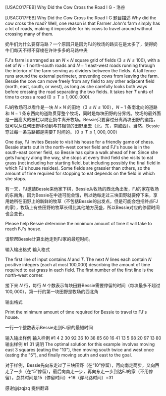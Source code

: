 



[USACO17FEB] Why Did the Cow Cross the Road I G - 洛谷














[USACO17FEB] Why Did the Cow Cross the Road I G
题目描述
Why did the cow cross the road? Well, one reason is that Farmer John's farm simply has a lot of roads, making it impossible for his cows to travel around without crossing many of them.

奶牛们为什么要穿马路？一个原因只是因为FJ的牧场的路实在是太多了，使得奶牛们每天不得不穿梭在许许多多的马路中央

FJ's farm is arranged as an $N \times N$ square grid of fields ($3 \leq N \leq 100$), with a set of $N-1$ north-south roads and $N-1$ east-west roads running through the interior of the farm serving as dividers between the fields. A tall fence runs around the external perimeter, preventing cows from leaving the farm. Bessie the cow can move freely from any field to any other adjacent field (north, east, south, or west), as long as she carefully looks both ways before crossing the road separating the two fields. It takes her $T$ units of time to cross a road ($0 \leq T \leq 1,000,000$).

FJ的牧场可以看作是一块 $N\times N$ 的田地（$3\le N\le 100$），$N-1$ 条南北向的道路和 $N-1$ 条东西向的道路贯穿整个牧场，同时是每块田野的分界线。牧场的最外面是一圈高大的栅栏以防止奶牛离开牧场。Bessie只要穿过分离两块田野的道路，就可以从任何田野移动到与其相邻的田野里去（北，东，南或西）。当然，Bessie穿过每一条马路都是需要$T$ 时间的。（$0\le T\le 1,000,000$）

One day, FJ invites Bessie to visit his house for a friendly game of chess. Bessie starts out in the north-west corner field and FJ's house is in the south-east corner field, so Bessie has quite a walk ahead of her. Since she gets hungry along the way, she stops at every third field she visits to eat grass (not including her starting field, but including possibly the final field in which FJ's house resides). Some fields are grassier than others, so the amount of time required for stopping to eat depends on the field in which she stops.

有一天，FJ邀请Bessie来他家下棋，Bessie从牧场的西北角出发，FJ的家在牧场的东南角。因为Bessie在中途可能会饿，所以她每走过三块田野就要停下来，享用她所在田野上的新鲜的牧草（不包括Bessie的出发点，但是可能会包括终点FJ的家），牧场上有些田野的牧草长得比其他地方茂盛，所以Bessie对应的停留时间也会变长。

Please help Bessie determine the minimum amount of time it will take to reach FJ's house.

请帮帮Bessie计算出她走到FJ家的最短时间。

输入输出格式
输入格式

The first line of input contains $N$ and $T$. The next $N$ lines each contain $N$ positive integers (each at most 100,000) describing the amount of time required to eat grass in each field. The first number of the first line is the north-west corner.

接下来 $N$ 行，每行 $N$ 个数表示每块田野Bessie需要停留的时间（每块最多不超过$100,000$），第一行的第一块田野是牧场的西北角

输出格式

Print the minimum amount of time required for Bessie to travel to FJ's house.

一行一个整数表示Bessie走到FJ家的最短时间

输入输出样例
输入样例 #1
4 2
30 92 36 10
38 85 60 16
41 13 5 68
20 97 13 80
输出样例 #1
31
说明
The optimal solution for this example involves moving east 3 squares (eating the "10"), then moving south twice and west once (eating the "5"), and finally moving south and east to the goal.

对于样例，Bessie先向东走过了三块田野（在“10”停留），再向南走两步，又向西走了一步（在“5”停留），最后向南走一步，再向东走一步到达FJ的家（不用停留），总共时间是15（停留时间）+16（穿马路时间）=31


感谢@jzqjzq 提供翻译







